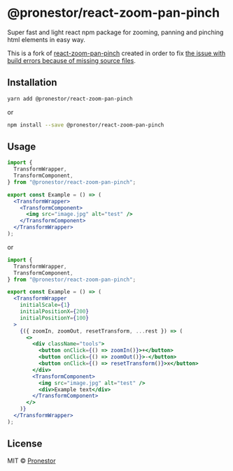 # @pronestor/react-zoom-pan-pinch

Super fast and light react npm package for zooming, panning and pinching html elements in easy way.

This is a fork of [react-zoom-pan-pinch](https://github.com/prc5/react-zoom-pan-pinch) created in order to fix [the issue with build errors because of missing source files](https://github.com/prc5/react-zoom-pan-pinch/issues/265).

## Installation

```bash
yarn add @pronestor/react-zoom-pan-pinch
```

or

```bash
npm install --save @pronestor/react-zoom-pan-pinch
```

## Usage

```jsx
import {
  TransformWrapper,
  TransformComponent,
} from "@pronestor/react-zoom-pan-pinch";

export const Example = () => (
  <TransformWrapper>
    <TransformComponent>
      <img src="image.jpg" alt="test" />
    </TransformComponent>
  </TransformWrapper>
);
```

or

```jsx
import {
  TransformWrapper,
  TransformComponent,
} from "@pronestor/react-zoom-pan-pinch";

export const Example = () => (
  <TransformWrapper
    initialScale={1}
    initialPositionX={200}
    initialPositionY={100}
  >
    {({ zoomIn, zoomOut, resetTransform, ...rest }) => (
      <>
        <div className="tools">
          <button onClick={() => zoomIn()}>+</button>
          <button onClick={() => zoomOut()}>-</button>
          <button onClick={() => resetTransform()}>x</button>
        </div>
        <TransformComponent>
          <img src="image.jpg" alt="test" />
          <div>Example text</div>
        </TransformComponent>
      </>
    )}
  </TransformWrapper>
);
```

## License

MIT © [Pronestor](https://github.com/proNestorAps)
